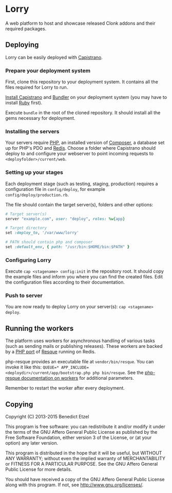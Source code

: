 # Lorry

A web platform to host and showcase released Clonk addons and their required packages.

## Deploying

Lorry can be easily deployed with [Capistrano](http://capistranorb.com/).

### Prepare your deployment system

First, clone this repository to your deployment system. It contains all the files required for Lorry to run.

[Install Capistrano](http://capistranorb.com/documentation/getting-started/installation/) and [Bundler](http://bundler.io/) on your deployment system (you may have to install [Ruby](https://www.ruby-lang.org/) first).

Execute `bundle` in the root of the cloned repository. It should install all the gems necessary for deployment.

### Installing the servers

Your servers require [PHP](http://php.net/), an installed version of [Composer](http://getcomposer.org/), a database set up for PHP's PDO and [Redis](http://redis.io/).
Choose a folder where Capistrano should deploy to and configure your webserver to point incoming requests to `<deployfolder>/current/web`.

### Setting up your stages

Each deployment stage (such as testing, staging, production) requires a configuration file in `config/deploy`, for example `config/deploy/production.rb`.

The file should contain the target server(s), folders and other options:

```ruby
# Target server(s)
server "example.com", user: "deploy", roles: %w{app}

# Target directory
set :deploy_to, '/var/www/lorry'

# PATH should contain php and composer
set :default_env, { path: "/usr/bin:$HOME/bin:$PATH" }
```

### Configuring Lorry

Execute `cap <stagename> config:init` in the repository root. It should copy the example files and inform you where you can find the created files.
Edit the configuration files according to their documentation.

### Push to server

You are now ready to deploy Lorry on your server(s): `cap <stagename> deploy`.

## Running the workers

The platform uses workers for asynchronous handling of various tasks (such as sending mails or publishing releases).
These workers are backed by a [PHP port](https://github.com/chrisboulton/php-resque) of [Resque](https://github.com/resque/resque) running on Redis.

php-resque provides an executable file at `vendor/bin/resque`. You can invoke it like this: `QUEUE=* APP_INCLUDE=<deploydir>/current/app/bootstrap.php php bin/resque`.
See the [php-resque documentation on workers](https://github.com/chrisboulton/php-resque#workers) for additional parameters.

Remember to restart the worker after every deployment.

## Copying

Copyright (C) 2013-2015  Benedict Etzel

This program is free software: you can redistribute it and/or modify
it under the terms of the GNU Affero General Public License as published
by the Free Software Foundation, either version 3 of the License, or
(at your option) any later version.

This program is distributed in the hope that it will be useful,
but WITHOUT ANY WARRANTY; without even the implied warranty of
MERCHANTABILITY or FITNESS FOR A PARTICULAR PURPOSE.  See the
GNU Affero General Public License for more details.

You should have received a copy of the GNU Affero General Public License
along with this program.  If not, see <http://www.gnu.org/licenses/>.
